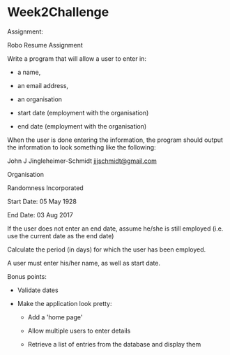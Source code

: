 # Week2Challenge 
Assignment:

Robo Resume Assignment

   
Write a program that will allow a user to enter in:
- a name,
- an email address,
- an organisation

- start date (employment with the organisation)

- end date (employment with the organisation)

When the user is done entering the information, the program should output the information
to look something like the following:

John J Jingleheimer-Schmidt
jjjschmidt@gmail.com

Organisation

Randomness Incorporated

Start Date: 05 May 1928

End Date: 03 Aug 2017

If the user does not enter an end date, assume he/she is still employed (i.e. use the current date as the end date)

Calculate the period (in days) for which the user has been employed.

A user must enter his/her name, as well as start date.

Bonus points:

- Validate dates

- Make the application look pretty:

   - Add a 'home page'

   - Allow multiple users to enter details

  - Retrieve a list of entries from the database and display them
